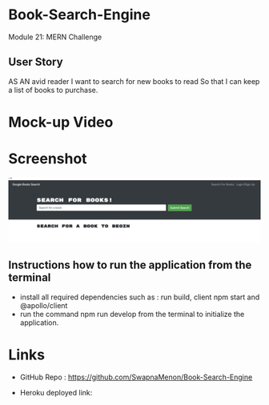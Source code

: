 # Book-Search-Engine
Module 21: MERN Challenge

## User Story

AS AN avid reader I want to search for new books to read So that I can keep a list of books to purchase. 


# Mock-up Video


# Screenshot 
![demo](./Assets/demo.jpg)


## Instructions how to run the application from the terminal
- install all required dependencies such as : run build, client npm start and @apollo/client 
- run the command npm run develop from the terminal to initialize the application.


# Links 
- GitHub Repo : https://github.com/SwapnaMenon/Book-Search-Engine


- Heroku deployed link:





